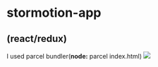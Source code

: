 # stormotion-app
**(react/redux)**
---
I used parcel bundler(**node:** parcel index.html)
<img src='https://github.com/ZodiacGazer/stormotion-app/raw/master/stormotion.png' />
